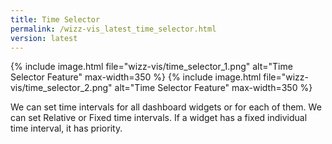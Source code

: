 ```yaml
---
title: Time Selector
permalink: /wizz-vis_latest_time_selector.html
version: latest
---
```


{% include image.html file="wizz-vis/time_selector_1.png" alt="Time Selector Feature" max-width=350 %}
{% include image.html file="wizz-vis/time_selector_2.png" alt="Time Selector Feature" max-width=350 %}

We can set time intervals for all dashboard widgets or for each of them. We can set Relative or Fixed time intervals. If a widget has a fixed individual time interval, it has priority.
